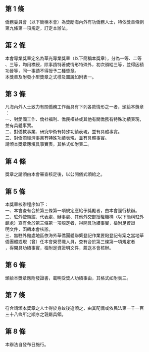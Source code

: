 第 1 條
-------
僑務委員會（以下簡稱本會）為獎勵海內外有功僑務人士，特依獎章條例  
第九條第一項規定，訂定本辦法。

第 2 條
-------
本會專業獎章定名為華光專業獎章（以下簡稱本獎章），分為一等、二等  
、三等，均用襟綬，除事蹟特著或情形特殊外，初次頒給三等，並得因積  
功晉等，同一事蹟不得授予二種獎章。  
本獎章及附發小型獎章之式樣及圖說如附表一。

第 3 條
-------
凡海內外人士致力有關僑務工作而具有下列各款情形之一者，頒給本獎章  
：  
一、對愛國工作、僑社福利、僑民權益或其他有關僑務有特殊功績表現，  
    並有具體事實。  
二、對僑教事業、研究學術有特殊功績表現，並有具體事實。  
三、對僑商經濟事業有特殊功績表現，並有具體事實。  
請頒本獎章應填具事實表。其格式如附表二。

第 4 條
-------
獎章之請頒由本會審查核定後，以公開儀式頒給之。

第 5 條
-------
本獎章核辦程序如下：  
一、本會查有合於第三條第一項規定應給予獎勵者，由本會逕行核辦。  
二、駐外使領館、代表處、辦事處、其他外交部授權機構（以下簡稱駐外  
    館處）查有合於第三條第一項規定者，得開具功績事實，檢附足資證  
    明文件，函轉本會核辦。  
三、無駐外館處地區依海外華僑團體聯繫登記作業要點登記有案之當地華  
    僑團體或現（曾）任本會榮譽職人員，查有合於第三條第一項規定者  
    ，得開具功績事實，檢附足資證明文件，薦送本會核辦。

第 6 條
-------
頒給本獎章應附發證書，載明受獎人功績事由，其格式如附表三。

第 7 條
-------
符合請頒本獎章之人士得於身故後追頒之，由其配偶或依民法第一千一百  
三十八條所定順序之親屬具領。

第 8 條
-------
本辦法自發布日施行。

